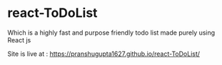 # react-ToDoList

Which is a highly fast and purpose friendly todo list made purely using React js

Site is live at : https://pranshugupta1627.github.io/react-ToDoList/
